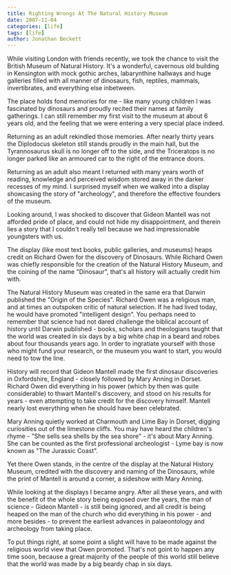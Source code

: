 ```yaml
---
title: Righting Wrongs At The Natural History Museum
date: 2007-11-04
categories: [life]
tags: [life]
author: Jonathan Beckett
---
```


While visiting London with friends recently, we took the chance to visit the British Museum of Natural History. It's a wonderful, cavernous old building in Kensington with mock gothic arches, labarynthine hallways and huge galleries filled with all manner of dinosaurs, fish, reptiles, mammals, invertibrates, and everything else inbetween.

The place holds fond memories for me - like many young children I was fascinated by dinosaurs and proudly recited their names at family gatherings. I can still remember my first visit to the museum at about 6 years old, and the feeling that we were entering a very special place indeed.

Returning as an adult rekindled those memories. After nearly thirty years the Diplodocus skeleton still stands proudly in the main hall, but the Tyrannosaurus skull is no longer off to the side, and the Triceratops is no longer parked like an armoured car to the right of the entrance doors.

Returning as an adult also meant I returned with many years worth of reading, knowledge and perceived wisdom stored away in the darker recesses of my mind. I surprised myself when we walked into a display showcasing the story of "archeology", and therefore the effective founders of the museum.

Looking around, I was shocked to discover that Gideon Mantell was not afforded pride of place, and could not hide my disappointment, and therein lies a story that I couldn't really tell because we had impressionable youngsters with us.

The display (like most text books, public galleries, and museums) heaps credit on Richard Owen for the discovery of Dinosaurs. While Richard Owen was chiefly responsible for the creation of the Natural History Museum, and the coining of the name "Dinosaur", that's all history will actually credit him with.

The Natural History Museum was created in the same era that Darwin published the "Origin of the Species". Richard Owen was a religious man, and at times an outspoken critic of natural selection. If he had lived today, he would have promoted "intelligent design". You perhaps need to remember that science had not dared challenge the biblical account of history until Darwin published - books, scholars and theologians taught that the world was created in six days by a big white chap in a beard and robes about four thousands years ago. In order to ingratiate yourself with those who might fund your research, or the museum you want to start, you would need to tow the line.

History will record that Gideon Mantell made the first dinosaur discoveries in Oxfordshire, England - closely followed by Mary Anning in Dorset. Richard Owen did everything in his power (which by then was quite considerable) to thwart Mantell's discovery, and stood on his results for years - even attempting to take credit for the discovery himself. Mantell nearly lost everything when he should have been celebrated.

Mary Anning quietly worked at Charmouth and Lime Bay in Dorset, digging curiosities out of the limestone cliffs. You may have heard the children's rhyme - "She sells sea shells by the sea shore" - it's about Mary Anning. She can be counted as the first professional archeologist - Lyme bay is now known as "The Jurassic Coast".

Yet there Owen stands, in the centre of the display at the Natural History Museum, credited with the discovery and naming of the Dinosaurs, while the print of Mantell is around a corner, a sideshow with Mary Anning.

While looking at the displays I became angry. After all these years, and with the benefit of the whole story being exposed over the years, the man of science - Gideon Mantell - is still being ignored, and all credit is being heaped on the man of the church who did everything in his power - and more besides - to prevent the earliest advances in palaeontology and archeology from taking place.

To put things right, at some point a slight will have to be made against the religious world view that Owen promoted. That's not goint to happen any time soon, because a great majority of the people of this world still believe that the world was made by a big beardy chap in six days.